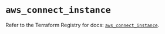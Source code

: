 # `aws_connect_instance`

Refer to the Terraform Registry for docs: [`aws_connect_instance`](https://registry.terraform.io/providers/hashicorp/aws/5.68.0/docs/resources/connect_instance).
